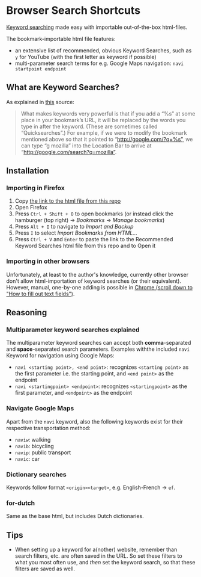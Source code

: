 # Browser Search Shortcuts
[Keyword searching](https://kb.mozillazine.org/Using_keyword_searches) made easy with importable out-of-the-box html-files.

The bookmark-importable html file features:
- an extensive list of recommended, obvious Keyword Searches, such as `y` for YouTube (with the first letter as keyword if possible)
- multi-parameter search terms for e.g. Google Maps navigation: `navi startpoint endpoint`


## What are Keyword Searches?
As explained in [this](https://kb.mozillazine.org/Using_keyword_searches) source:

> What makes keywords very powerful is that if you add a “%s” at some place in your bookmark’s URL, it will be replaced by the words you type in after the keyword. (These are sometimes called “Quicksearches”.) For example, if we were to modify the bookmark mentioned above so that it pointed to “http://google.com/?q=%s”, we can type “g mozilla” into the Location Bar to arrive at “http://google.com/search?q=mozilla”. 


## Installation
### Importing in Firefox
1. Copy [the link to the html file from this repo](https://github.com/MaxPordon/browser-search-shortcuts/main/recommended-keyword-searches)
2. Open Firefox
3. Press `Ctrl + Shift + O` to open bookmarks (or instead click the hamburger (top right) -> *Bookmarks* -> *Manage bookmarks*)
4. Press `Alt + I` to navigate to *Import and Backup*
5. Press `I` to select *Import Bookmarks from HTML...*
6. Press `Ctrl + V` and `Enter` to paste the link to the Recommended Keyword Searches html file from this repo and to Open it

### Importing in other browsers
Unfortunately, at least to the author's knowledge, currently other browser don't allow html-importation of keyword searches (or their equivalent). However, manual, one-by-one adding is possible in [Chrome (scroll down to "How to fill out text fields")](https://support.google.com/chrome/answer/95426?hl=en&co=GENIE.Platform%3DDesktop#zippy=%2Csearch-engine-field%2Cshortcut-field%2Curl-with-s-in-place-of-query-field).

## Reasoning
### Multiparameter keyword searches explained
The multiparameter keyword searches can accept both **comma**-separated and **space**-separated search parameters. Examples withthe included `navi` Keyword for navigation using Google Maps:
- `navi <starting point>, <end point>`: recognizes `<starting point>` as the first parameter i.e. the starting point, and `<end point>` as the endpoint
- `navi <startingpoint> <endpoint>`: recognizes `<startingpoint>` as the first parameter, and `<endpoint>` as the endpoint
### Navigate Google Maps
Apart from the `navi` keyword, also the following keywords exist for their respective transportation method:
- `naviw`: walking
- `navib`: bicycling
- `navip`: public transport
- `navic`: car
### Dictionary searches
Keywords follow format `<origin><target>`, e.g. English-French -> `ef`.
### for-dutch
Same as the base html, but includes Dutch dictionaries.


## Tips
- When setting up a keyword for a(nother) website, remember than search filters, etc. are often saved in the URL. So set these filters to what you most often use, and _then_ set the keyword search, so that these filters are saved as well.
